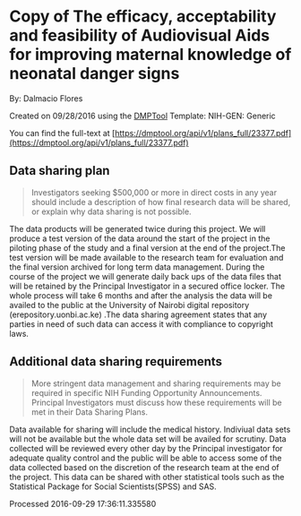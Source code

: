 # Copy of The efficacy, acceptability and feasibility of Audiovisual Aids for improving maternal knowledge of neonatal danger signs

By: Dalmacio Flores

Created on 09/28/2016 using the [DMPTool](https://dmp.cdlib.org/) Template: NIH-GEN: Generic

You can find the full-text at [https://dmptool.org/api/v1/plans_full/23377.pdf](https://dmptool.org/api/v1/plans_full/23377.pdf) 

## Data sharing plan

> Investigators seeking $500,000 or more in direct costs in any year should include a description of how final research data will be shared, or explain why data sharing is not possible.

The data products will be generated twice during this project. We will produce a test version of the data around the start of the project in the piloting phase of the study and a final version at the end of the project.The test version will be made available to the research team for evaluation and the final version archived for long term data management. During the course of the project we will generate daily back ups of the data files that will be retained by the Principal Investigator in a secured office locker. The whole process will take 6 months and after the analysis the data will be availed to the public at the University of Nairobi digital repository (erepository.uonbi.ac.ke) .The data sharing agreement states that any parties in need of such data can access it with compliance to copyright laws.

## Additional data sharing requirements

> More stringent data management and sharing requirements may be required in specific NIH Funding Opportunity Announcements. Principal Investigators must discuss how these requirements will be met in their Data Sharing Plans.

Data available for sharing will include the medical history. Indiviual data sets will not be available but the whole data set will be availed for scrutiny. Data collected will be reviewed every other day by the Principal investigator for adequate quality control and the public will be able to access some of the data collected based on the discretion of the research team at the end of the project. This data can be shared with other statistical tools such as the Statistical Package for Social Scientists(SPSS) and SAS.

Processed 2016-09-29 17:36:11.335580
